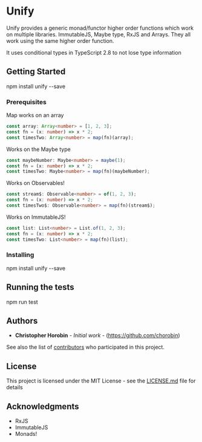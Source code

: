 # Unify

Unify provides a generic monad/functor higher order functions which work on multiple libraries. ImmutableJS, Maybe type, RxJS and Arrays. They all work using the same higher
order function.

It uses conditional types in TypeScript 2.8 to not lose type information

## Getting Started

npm install unify --save

### Prerequisites

Map works on an array

```typescript
const array: Array<number> = [1, 2, 3];
const fn = (x: number) => x * 2;
const timesTwo: Array<number> = map(fn)(array);
```

Works on the Maybe type

```typescript
const maybeNumber: Maybe<number> = maybe(1);
const fn = (x: number) => x * 2;
const timesTwo: Maybe<number> = map(fn)(maybeNumber);
```

Works on Observables!

```typescript
const stream$: Observable<number> = of(1, 2, 3);
const fn = (x: number) => x * 2;
const timesTwo$: Observable<number> = map(fn)(stream$);
```

Works on ImmutableJS!

```typescript
const list: List<number> = List.of(1, 2, 3);
const fn = (x: number) => x * 2;
const timesTwo: List<number> = map(fn)(list);
```

### Installing

npm install unify --save

## Running the tests

npm run test

## Authors

* **Christopher Horobin** - *Initial work* - (https://github.com/chorobin)

See also the list of [contributors](https://github.com/chorobin/unify/contributors) who participated in this project.

## License

This project is licensed under the MIT License - see the [LICENSE.md](LICENSE.md) file for details

## Acknowledgments

* RxJS
* ImmutableJS
* Monads!
